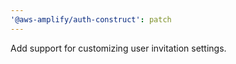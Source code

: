 ```yaml
---
'@aws-amplify/auth-construct': patch
---
```


Add support for customizing user invitation settings.
